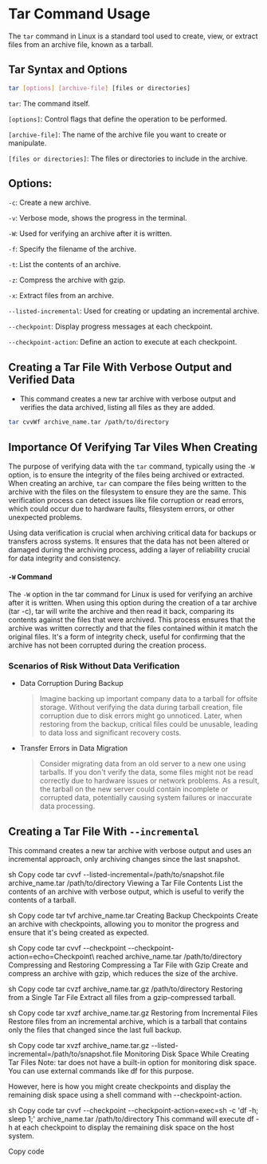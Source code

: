 # Tar Command Usage

The `tar` command in Linux is a standard tool used to create, view, or extract files from an archive file, known as a tarball.

## Tar Syntax and Options

```sh
tar [options] [archive-file] [files or directories]
```

`tar`: The command itself. 
  
`[options]`: Control flags that define the operation to be performed.  
  
`[archive-file]`: The name of the archive file you want to create or manipulate.  
  
`[files or directories]`: The files or directories to include in the archive.  
  

## Options:
`-c`: Create a new archive. 
  
`-v`: Verbose mode, shows the progress in the terminal.  
  
`-W`: Used for verifying an archive after it is written.  
  
`-f`: Specify the filename of the archive.   
  
`-t`: List the contents of an archive.  
  
`-z`: Compress the archive with gzip.  
  
`-x`: Extract files from an archive.  
  
`--listed-incremental`: Used for creating or updating an incremental archive.  
  
`--checkpoint`: Display progress messages at each checkpoint.  
  
`--checkpoint-action`: Define an action to execute at each checkpoint.  

## Creating a Tar File With Verbose Output and Verified Data

 - This command creates a new tar archive with verbose output and verifies the data archived, listing all files as they are added.

```sh
tar cvvWf archive_name.tar /path/to/directory
```

## Importance Of Verifying Tar Viles When Creating

The purpose of verifying data with the `tar` command, typically using the `-W` option, is to ensure the integrity of the files being archived or extracted. When creating an archive, `tar` can compare the files being written to the archive with the files on the filesystem to ensure they are the same. This verification process can detect issues like file corruption or read errors, which could occur due to hardware faults, filesystem errors, or other unexpected problems.

Using data verification is crucial when archiving critical data for backups or transfers across systems. It ensures that the data has not been altered or damaged during the archiving process, adding a layer of reliability crucial for data integrity and consistency.

#### `-W` Command

The `-W` option in the tar command for Linux is used for verifying an archive after it is written. When using this option during the creation of a tar archive (tar -c), tar will write the archive and then read it back, comparing its contents against the files that were archived. This process ensures that the archive was written correctly and that the files contained within it match the original files. It's a form of integrity check, useful for confirming that the archive has not been corrupted during the creation process.

### Scenarios of Risk Without Data Verification

- Data Corruption During Backup

  > Imagine backing up important company data to a tarball for offsite storage. Without verifying the data during tarball creation, file corruption due to disk errors might go unnoticed. Later, when restoring from the backup, critical files could be unusable, leading to data loss and significant recovery costs.

- Transfer Errors in Data Migration

  > Consider migrating data from an old server to a new one using tarballs. If you don't verify the data, some files might not be read correctly due to hardware issues or network problems. As a result, the tarball on the new server could contain incomplete or corrupted data, potentially causing system failures or inaccurate data processing.

## Creating a Tar File With `--incremental`

This command creates a new tar archive with verbose output and uses an incremental approach, only archiving changes since the last snapshot.

sh
Copy code
tar cvvf --listed-incremental=/path/to/snapshot.file archive_name.tar /path/to/directory
Viewing a Tar File Contents
List the contents of an archive with verbose output, which is useful to verify the contents of a tarball.

sh
Copy code
tar tvf archive_name.tar
Creating Backup Checkpoints
Create an archive with checkpoints, allowing you to monitor the progress and ensure that it's being created as expected.

sh
Copy code
tar cvvf --checkpoint --checkpoint-action=echo=Checkpoint\ reached archive_name.tar /path/to/directory
Compressing and Restoring
Compressing a Tar File with Gzip
Create and compress an archive with gzip, which reduces the size of the archive.

sh
Copy code
tar cvzf archive_name.tar.gz /path/to/directory
Restoring from a Single Tar File
Extract all files from a gzip-compressed tarball.

sh
Copy code
tar xvzf archive_name.tar.gz
Restoring from Incremental Files
Restore files from an incremental archive, which is a tarball that contains only the files that changed since the last full backup.

sh
Copy code
tar xvzf archive_name.tar.gz --listed-incremental=/path/to/snapshot.file
Monitoring Disk Space While Creating Tar Files
Note: tar does not have a built-in option for monitoring disk space. You can use external commands like df for this purpose.

However, here is how you might create checkpoints and display the remaining disk space using a shell command with --checkpoint-action.

sh
Copy code
tar cvvf --checkpoint --checkpoint-action=exec=sh -c 'df -h; sleep 1;' archive_name.tar /path/to/directory
This command will execute df -h at each checkpoint to display the remaining disk space on the host system.

Copy code





